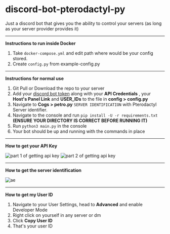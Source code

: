 # discord-bot-pterodactyl-py
Just a discord bot that gives you the ability to control your servers (as long as your server provider provides it)

---

**Instructions to run inside Docker**
1. Take `docker-compose.yml` and edit path where would be your config stored.
2. Create `config.py` from example-config.py


---

**Instructions for normal use**
1. Git Pull or Download the repo to your server
2. Add your [discord bot token](https://discord.com/developers/applications) along with your **API Credentials** , your **Host's Panel Link** and **USER_IDs** to the file in **config > config.py**
3. Navigate to **Cogs > petro.py** `SERVER IDENTIFICATION` with Pterodactyl Server identifier.
4. Navigate to the console and run `pip install -U -r requirements.txt` **(ENSURE YOUR DIRECTORY IS CORRECT BEFORE RUNNING IT)**
5. Run `python3 main.py` in the console
6. Your bot should be up and running with the commands in place

---
**How to get your API Key**

![part 1 of getting api key](https://cdn.discordapp.com/attachments/933327160687599658/1111211753875968040/image.png)
![part 2 of getting api key](https://cdn.discordapp.com/attachments/933327160687599658/1111211897451188224/image.png)

---
**How to get the server identification**

![ae](https://cdn.discordapp.com/attachments/933327160687599658/1111213492557586472/image.png)

---
**How to get my User ID**

1. Navigate to your User Settings, head to **Advanced** and enable Developer Mode
2. Right click on yourself in any server or dm
3. Click **Copy User ID**
4. That's your user ID
